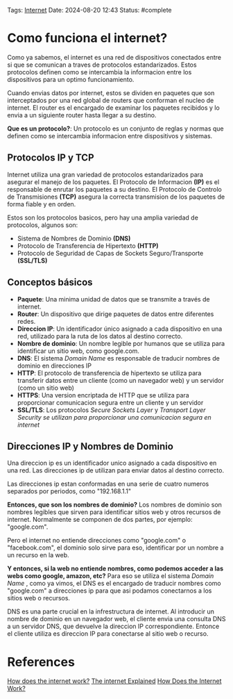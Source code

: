 Tags: [Internet](Internet.md)
Date: 2024-08-20 12:43
Status: #complete  
# Como funciona el internet?

Como ya sabemos, el internet es una red de dispositivos conectados entre si que se comunican a traves de protocolos estandarizados. Estos protocolos definen como se intercambia la informacion entre los dispositivos para un optimo funcionamiento.

Cuando envias datos por internet, estos se dividen en paquetes que son interceptados por una red global de routers que conforman el nucleo de internet. El router es el encargado de examinar los paquetes recibidos y lo envia a un siguiente router hasta llegar a su destino.

__Que es un protocolo?__:
Un protocolo es un conjunto de reglas y normas que definen como se intercambia informacion entre dispositivos y sistemas.

## Protocolos IP y TCP

Internet utiliza una gran variedad de protocolos estandarizados para asegurar el manejo de los paquetes. El Protocolo de Informacion __(IP)__ es el responsable de enrutar los paquetes a su destino. El Protocolo de Controlo de Transmisiones __(TCP)__ asegura la correcta transmision de los paquetes de forma fiable y en orden.

Estos son los protocolos basicos, pero hay una amplia variedad de protocolos, algunos son:
- Sistema de Nombres de Dominio __(DNS)__
- Protocolo de Transferencia de Hipertexto __(HTTP)__
- Protocolo de Seguridad de Capas de Sockets Seguro/Transporte __(SSL/TLS)__

## Conceptos básicos

- __Paquete__: Una minima unidad de datos que se transmite a través de internet.
- __Router__: Un dispositivo que dirige paquetes de datos entre diferentes redes.
- __Direccion IP__: Un identificador único asignado a cada dispositivo en una red, utilizado para la ruta de los datos al destino correcto.
- __Nombre de dominio__: Un nombre legible por humanos que se utiliza para identificar un sitio web, como google.com.
- __DNS__: El sistema *Domain Name* es responsable de traducir nombres de dominio en direcciones IP
- __HTTP__: El protocolo de transferencia de hipertexto se utiliza para transferir datos entre un cliente (como un navegador web) y un servidor (como un sitio web)
- __HTTPS__: Una version encriptada de HTTP que se utiliza para proporcionar comunicacion segura entre un cliente y un servidor
- __SSL/TLS__: Los protocolos *Secure Sockets Layer* y *Transport Layer Security se utilizan para proporcionar una comunicacion segura en internet* 

## Direcciones IP y Nombres de Dominio

Una direccion ip es un identificador unico asignado a cada dispositivo en una red. Las direcciones ip de utilizan para enviar datos al destino correcto.

Las direcciones ip estan conformadas en una serie de cuatro numeros separados por periodos, como "192.168.1.1"

__Entonces, que son los nombres de dominio?__
Los nombres de dominio son nombres legibles que sirven para identificar sitios web y otros recursos de internet.
Normalmente se componen de dos partes, por ejemplo: "google.com".

Pero el internet no entiende direcciones como "google.com" o "facebook.com", el dominio solo sirve para eso, identificar por un nombre a un recurso en la web.

__Y entonces, si la web no entiende nombres, como podemos acceder a las webs como google, amazon, etc?__
Para eso se utiliza el sistema *Domain Name* , como ya vimos, el DNS es el encargado de traducir nombres como "google.com"  a direcciones ip para que asi podamos conectarnos a los sitios web o recursos. 

DNS es una parte crucial en la infrestructura de internet. Al introducir un nombre de dominio en un navegador web, el cliente envia una consulta DNS a un servidor DNS, que devuelve la direccion IP correspondiente. Entonce el cliente utiliza es direccion IP para conectarse al sitio web o recurso.

# References
[How does the internet work?](https://cs.fyi/guide/how-does-internet-work)
[The internet Explained](https://www.vox.com/2014/6/16/18076282/the-internet)
[How Does the Internet Work?](http://web.stanford.edu/class/msande91si/www-spr04/readings/week1/InternetWhitepaper.htm)